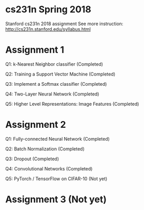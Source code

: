 # cs231n Spring 2018
Stanford cs231n 2018 assignment
See more instruction:
http://cs231n.stanford.edu/syllabus.html

# Assignment 1
Q1: k-Nearest Neighbor classifier (Completed)

Q2: Training a Support Vector Machine (Completed)

Q3: Implement a Softmax classifier (Completed)

Q4: Two-Layer Neural Network (Completed)

Q5: Higher Level Representations: Image Features (Completed)

# Assignment 2
Q1: Fully-connected Neural Network (Completed)

Q2: Batch Normalization (Completed)

Q3: Dropout (Completed)

Q4: Convolutional Networks (Completed)

Q5: PyTorch / TensorFlow on CIFAR-10 (Not yet)

# Assignment 3 (Not yet)
